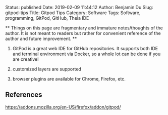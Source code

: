 Status: published
Date: 2019-02-09 11:44:12
Author: Benjamin Du
Slug: gitpod-tips
Title: Gitpod Tips
Category: Software
Tags: Software, programming, GitPod, GitHub, Theia IDE

**
Things on this page are fragmentary and immature notes/thoughts of the author.
It is not meant to readers but rather for convenient reference of the author and future improvement.
**

1. GitPod is a great web IDE for GitHub repositories.
    It supports both IDE and terminal environment via Docker,
    so a whole lot can be done if you are creative!

2. customized layers are supported

3. browser plugins are available for Chrome, Firefox, etc.

## References

https://addons.mozilla.org/en-US/firefox/addon/gitpod/
